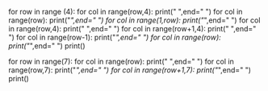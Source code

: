 for row in range (4):
    for col in range(row,4):
        print(" ",end=" ")
    for col in range(row):
        print("*",end=" ")
    for col in range(1,row):
        print("*",end=" ")
    for col in range(row,4):
        print(" ",end=" ")
    for col in range(row+1,4):
        print(" ",end=" ")
    for col in range(row-1):
        print("*",end=" ")
    for col in range(row):
        print("*",end=" ")
    print()



for row in range(7):
    for col in range(row):
        print(" ",end=" ")
    for col in range(row,7):
        print("*",end=" ")
    for col in range(row+1,7):
        print("*",end=" ")
    print()
